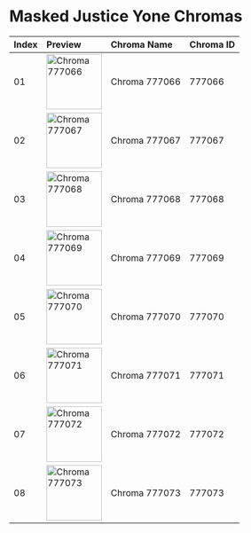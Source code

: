 # Masked Justice Yone Chromas

| Index | Preview | Chroma Name | Chroma ID |
|:---|:---|:---|:---|
| 01 | <img src='https://raw.communitydragon.org/latest/plugins/rcp-be-lol-game-data/global/default/v1/champion-chroma-images/777/777066.png' alt='Chroma 777066' width='100'> | Chroma 777066 | 777066 |
| 02 | <img src='https://raw.communitydragon.org/latest/plugins/rcp-be-lol-game-data/global/default/v1/champion-chroma-images/777/777067.png' alt='Chroma 777067' width='100'> | Chroma 777067 | 777067 |
| 03 | <img src='https://raw.communitydragon.org/latest/plugins/rcp-be-lol-game-data/global/default/v1/champion-chroma-images/777/777068.png' alt='Chroma 777068' width='100'> | Chroma 777068 | 777068 |
| 04 | <img src='https://raw.communitydragon.org/latest/plugins/rcp-be-lol-game-data/global/default/v1/champion-chroma-images/777/777069.png' alt='Chroma 777069' width='100'> | Chroma 777069 | 777069 |
| 05 | <img src='https://raw.communitydragon.org/latest/plugins/rcp-be-lol-game-data/global/default/v1/champion-chroma-images/777/777070.png' alt='Chroma 777070' width='100'> | Chroma 777070 | 777070 |
| 06 | <img src='https://raw.communitydragon.org/latest/plugins/rcp-be-lol-game-data/global/default/v1/champion-chroma-images/777/777071.png' alt='Chroma 777071' width='100'> | Chroma 777071 | 777071 |
| 07 | <img src='https://raw.communitydragon.org/latest/plugins/rcp-be-lol-game-data/global/default/v1/champion-chroma-images/777/777072.png' alt='Chroma 777072' width='100'> | Chroma 777072 | 777072 |
| 08 | <img src='https://raw.communitydragon.org/latest/plugins/rcp-be-lol-game-data/global/default/v1/champion-chroma-images/777/777073.png' alt='Chroma 777073' width='100'> | Chroma 777073 | 777073 |
